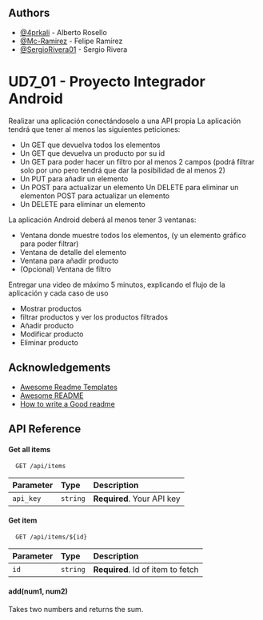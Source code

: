 
## Authors

- [@4prkali](https://github.com/4prkali) - Alberto Rosello
- [@Mc-Ramirez](https://github.com/Mc-Ramirez) - Felipe Ramírez
- [@SergioRivera01](https://github.com/SergioRivera01) - Sergio Rivera


# UD7_01 - Proyecto Integrador Android

Realizar una aplicación conectándoselo a una API propia
La aplicación tendrá que tener al menos las siguientes peticiones:

- Un GET que devuelva todos los elementos
- Un GET que devuelva un producto por su id
- Un GET para poder hacer un filtro por al menos 2 campos (podrá filtrar solo por uno pero tendrá que dar la posibilidad de al menos 2)
- Un PUT para añadir un elemento
- Un POST para actualizar un elemento Un DELETE para eliminar un elementon POST para actualizar un elemento
- Un DELETE para eliminar un elemento

La aplicación Android deberá al menos tener 3 ventanas:
- Ventana donde muestre todos los elementos, (y un elemento gráfico para poder filtrar)
- Ventana de detalle del elemento
- Ventana para añadir producto
- (Opcional) Ventana de filtro

Entregar una video de máximo 5 minutos, explicando el flujo de la aplicación y cada caso de uso
- Mostrar productos
- filtrar productos y ver los productos filtrados
- Añadir producto
- Modificar producto
- Eliminar producto
## Acknowledgements

 - [Awesome Readme Templates](https://awesomeopensource.com/project/elangosundar/awesome-README-templates)
 - [Awesome README](https://github.com/matiassingers/awesome-readme)
 - [How to write a Good readme](https://bulldogjob.com/news/449-how-to-write-a-good-readme-for-your-github-project)


## API Reference

#### Get all items

```http
  GET /api/items
```

| Parameter | Type     | Description                |
| :-------- | :------- | :------------------------- |
| `api_key` | `string` | **Required**. Your API key |

#### Get item

```http
  GET /api/items/${id}
```

| Parameter | Type     | Description                       |
| :-------- | :------- | :-------------------------------- |
| `id`      | `string` | **Required**. Id of item to fetch |

#### add(num1, num2)

Takes two numbers and returns the sum.



